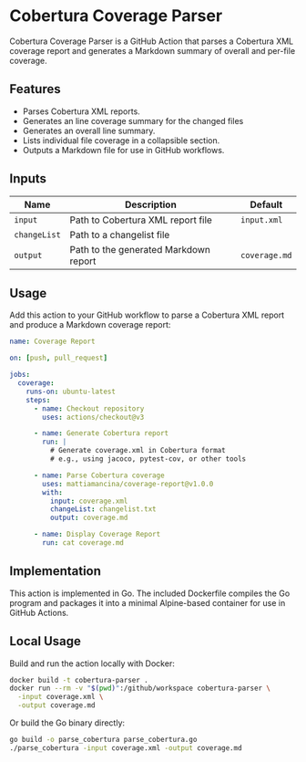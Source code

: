 # Cobertura Coverage Parser

Cobertura Coverage Parser is a GitHub Action that parses a Cobertura XML coverage report and generates a Markdown summary of overall and per-file coverage.

## Features

- Parses Cobertura XML reports.
- Generates an line coverage summary for the changed files
- Generates an overall line summary.
- Lists individual file coverage in a collapsible section.
- Outputs a Markdown file for use in GitHub workflows.

## Inputs

| Name         | Description                          | Default      |
|--------------|--------------------------------------|--------------|
| `input`      | Path to Cobertura XML report file    | `input.xml`  |
| `changeList` | Path to a changelist file            |   |
| `output`     | Path to the generated Markdown report | `coverage.md`|

## Usage

Add this action to your GitHub workflow to parse a Cobertura XML report and produce a Markdown coverage report:

```yaml
name: Coverage Report

on: [push, pull_request]

jobs:
  coverage:
    runs-on: ubuntu-latest
    steps:
      - name: Checkout repository
        uses: actions/checkout@v3

      - name: Generate Cobertura report
        run: |
          # Generate coverage.xml in Cobertura format
          # e.g., using jacoco, pytest-cov, or other tools

      - name: Parse Cobertura coverage
        uses: mattiamancina/coverage-report@v1.0.0
        with:
          input: coverage.xml
          changeList: changelist.txt
          output: coverage.md

      - name: Display Coverage Report
        run: cat coverage.md
```

## Implementation

This action is implemented in Go. The included Dockerfile compiles the Go program and packages it into a minimal Alpine-based container for use in GitHub Actions.

## Local Usage

Build and run the action locally with Docker:

```bash
docker build -t cobertura-parser .
docker run --rm -v "$(pwd)":/github/workspace cobertura-parser \
  -input coverage.xml \
  -output coverage.md
```

Or build the Go binary directly:

```bash
go build -o parse_cobertura parse_cobertura.go
./parse_cobertura -input coverage.xml -output coverage.md
```